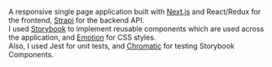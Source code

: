 A responsive single page application built with [Next.js](https://nextjs.org/) and React/Redux for the frontend, [Strapi](https://strapi.io/) for
the backend API. <br>
I used [Storybook](https://storybook.js.org/) to implement reusable components which are used across the application, and [Emotion](https://emotion.sh/docs/introduction) for
CSS styles. <br>
Also, I used Jest for unit tests, and [Chromatic](https://www.chromatic.com/) for testing Storybook Components. 
